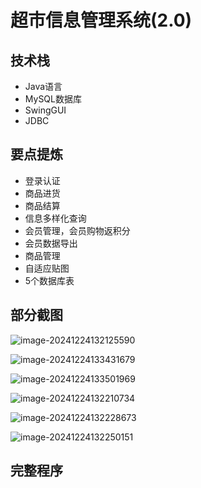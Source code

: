 # 超市信息管理系统(2.0)

<MyGlobalComponent />

## 技术栈

- Java语言
- MySQL数据库
- SwingGUI
- JDBC

## 要点提炼

- 登录认证
- 商品进货
- 商品结算
- 信息多样化查询
- 会员管理，会员购物返积分
- 会员数据导出
- 商品管理
- 自适应贴图
- 5个数据库表

## 部分截图

![image-20241224132125590](http://cdn.qiniu.liyansheng.top/img/image-20241224132125590.png)

![image-20241224133431679](http://cdn.qiniu.liyansheng.top/img/image-20241224133431679.png)

![image-20241224133501969](http://cdn.qiniu.liyansheng.top/img/image-20241224133501969.png)

![image-20241224132210734](http://cdn.qiniu.liyansheng.top/img/image-20241224132210734.png)

![image-20241224132228673](http://cdn.qiniu.liyansheng.top/img/image-20241224132228673.png)

![image-20241224132250151](http://cdn.qiniu.liyansheng.top/img/image-20241224132250151.png)

## 完整程序

<PaymentButton :productId="177" />